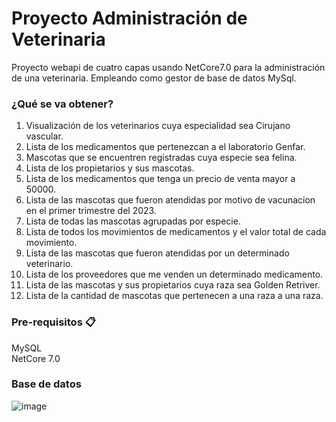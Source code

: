# Proyecto Administración de Veterinaria
Proyecto webapi de cuatro capas usando NetCore7.0 para la administración de una veterinaria. Empleando como gestor de base de datos MySql.
### ¿Qué se va obtener?
  1. Visualización de los veterinarios cuya especialidad sea Cirujano vascular.
  2. Lista de los medicamentos que pertenezcan a el laboratorio Genfar.
  3. Mascotas que se encuentren registradas cuya especie sea felina.
  4. Lista de los propietarios y sus mascotas.
  5. Lista de los medicamentos que tenga un precio de venta mayor a 50000.
  6. Lista de las mascotas que fueron atendidas por motivo de vacunacion en el primer trimestre del 2023.
  7. Lista de todas las mascotas agrupadas por especie.
  8. Lista de todos los movimientos de medicamentos y el valor total de cada movimiento.
  9. Lista de las mascotas que fueron atendidas por un determinado veterinario.
  10. Lista de los proveedores que me venden un determinado medicamento.
  11. Lista de las mascotas y sus propietarios cuya raza sea Golden Retriver.
  12. Lista de la cantidad de mascotas que pertenecen a una raza a una raza.
### Pre-requisitos 📋
MySQL<br>
NetCore 7.0
### Base de datos
![image](https://github.com/Marsh1100/apiweb-vet/assets/131481951/3fd5ee5a-2e2a-4d97-a4b3-ae0e61c69ef0)

